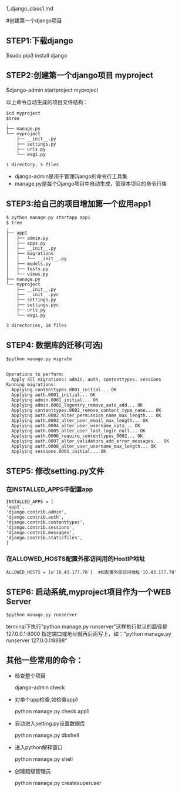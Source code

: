 1_django_class1.md

#创建第一个django项目

## STEP1:下载django
    
   $sudo pip3 install django

## STEP2:创建第一个django项目 myproject

   $django-admin   startproject myproject


以上命令自动生成的项目文件结构：
    
    $cd myproject
    $tree
    .
    ├── manage.py
    └── myproject
        ├── __init__.py
        ├── settings.py
        ├── urls.py
        └── wsgi.py

    1 directory, 5 files


* django-admin是用于管理Django的命令行工具集
* manage.py是每个Django项目中自动生成，管理本项目的命令行集 

## STEP3:给自己的项目增加第一个应用app1

    $ python manage.py startapp app1
    $ tree
    .
    ├── app1
    │   ├── admin.py
    │   ├── apps.py
    │   ├── __init__.py
    │   ├── migrations
    │   │   └── __init__.py
    │   ├── models.py
    │   ├── tests.py
    │   └── views.py
    ├── manage.py
    └── myproject
        ├── __init__.py
        ├── __init__.pyc
        ├── settings.py
        ├── settings.pyc
        ├── urls.py
        └── wsgi.py

    3 directories, 14 files

## STEP4: 数据库的迁移(可选)
   
    $python manage.py migrate


    Operations to perform:
      Apply all migrations: admin, auth, contenttypes, sessions
    Running migrations:
      Applying contenttypes.0001_initial... OK
      Applying auth.0001_initial... OK
      Applying admin.0001_initial... OK
      Applying admin.0002_logentry_remove_auto_add... OK
      Applying contenttypes.0002_remove_content_type_name... OK
      Applying auth.0002_alter_permission_name_max_length... OK
      Applying auth.0003_alter_user_email_max_length... OK
      Applying auth.0004_alter_user_username_opts... OK
      Applying auth.0005_alter_user_last_login_null... OK
      Applying auth.0006_require_contenttypes_0002... OK
      Applying auth.0007_alter_validators_add_error_messages... OK
      Applying auth.0008_alter_user_username_max_length... OK
      Applying sessions.0001_initial... OK

## STEP5: 修改setting.py文件

### 在INSTALLED_APPS中配置app
    INSTALLED_APPS = [
    'app1',
    'django.contrib.admin',
    'django.contrib.auth',
    'django.contrib.contenttypes',
    'django.contrib.sessions',
    'django.contrib.messages',
    'django.contrib.staticfiles',
    ]

### 在ALLOWED_HOSTS配置外部访问用的HostIP地址

    ALLOWED_HOSTS = [u'10.43.177.78']  #如配置外部访问地址'10.43.177.78'


## STEP6: 启动系统,myproject项目作为一个WEB Server
    
    $python manage.py runserver


terminal下执行"python manage.py runserver"这样执行默认的路径是127.0.0.1:8000
指定端口或地址就再后面写上，如："python manage.py runserver 127.0.0.1:8888"


## 其他一些常用的命令：

* 检查整个项目

    django-admin check

* 对单个app检查,如检查app1

    python manage.py check app1

* 自动进入setting.py设置数据库

    python manage.py dbshell

* 进入python解释窗口    
    
    python manage.py shell

* 创建超级管理员

    python manage.py createsuperuser
